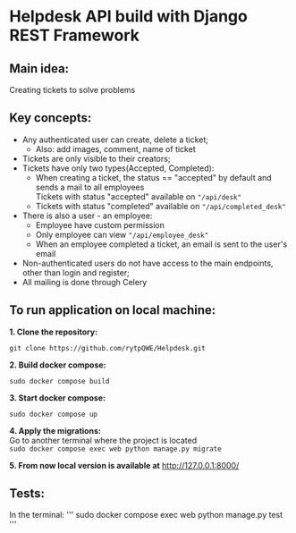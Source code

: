 # Helpdesk API build with Django REST Framework

## Main idea:
Creating tickets to solve problems

## Key concepts:
- Any authenticated user can create, delete a ticket;
  * Also: add images, comment, name of ticket
- Tickets are only visible to their creators;
- Tickets have only two types(Accepted, Completed):
  * When creating a ticket, the status == "accepted" by default and sends a mail to all employees<br>
    Tickets with status "accepted" available on ``` "/api/desk" ```
  * Tickets with status "completed" available on ``` "/api/completed_desk" ```
- There is also a user - an employee:
  * Employee have custom permission
  * Only employee can view ``` "/api/employee_desk" ```
  * When an employee completed a ticket, an email is sent to the user's email
- Non-authenticated users do not have access to the main endpoints, other than login and register;
- All mailing is done through Celery

## To run application on local machine:
**1. Clone the repository:**

``` git clone https://github.com/rytpQWE/Helpdesk.git ```

**2. Build docker compose:**

``` sudo docker compose build ```

**3. Start docker compose:**

``` sudo docker compose up ```

**4. Apply the migrations:** <br>
Go to another terminal where the project is located <br>
``` sudo docker compose exec web python manage.py migrate ```

**5. From now local version is available at**
http://127.0.0.1:8000/

## Tests:
In the terminal:
''' sudo docker compose exec web python manage.py test '''

